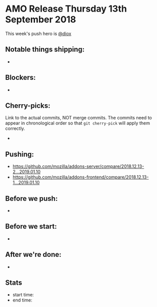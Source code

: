 # AMO Release Thursday 13th September 2018

This week's push hero is [@diox](https://github.com/diox)

## Notable things shipping:

*

## Blockers:

*

## Cherry-picks:

Link to the actual commits, NOT merge commits. The commits need to appear
in chronological order so that `git cherry-pick` will apply them correctly.

*

## Pushing:

* https://github.com/mozilla/addons-server/compare/2018.12.13-2...2019.01.10
* https://github.com/mozilla/addons-frontend/compare/2018.12.13-1...2019.01.10


## Before we push:

*

## Before we start:

*

## After we're done:

*

## Stats

* start time:
* end time:
